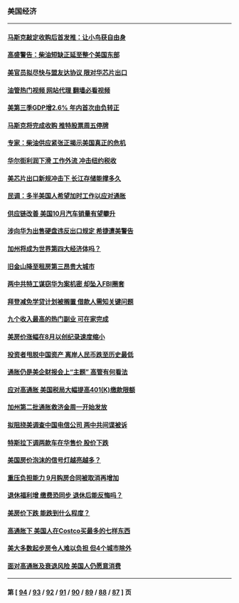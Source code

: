 ### 美国经济
---
#### [马斯克敲定收购后首发推：让小鸟获自由身](../../pages/ncid1078158/n13854726.md?10290445) 
#### [高盛警告：柴油短缺正延至整个美国东部](../../pages/ncid1078158/n13854641.md?10290445) 
#### [美官员拟尽快与盟友达协议 限对华芯片出口](../../pages/ncid1078158/n13854250.md?10290445) 
#### [油管热门视频 网站代理 翻墙必看视频](http://132.145.103.77:81/youtube.html?10290445)
#### [美第三季GDP增2.6% 年内首次由负转正](../../pages/ncid1078158/n13854063.md?10290445) 
#### [马斯克将完成收购 推特股票周五停牌](../../pages/ncid1078158/n13853984.md?10290445) 
#### [专家：柴油供应紧张正揭示美国真正的危机](../../pages/ncid1078158/n13853562.md?10290445) 
#### [华尔街利润下滑 工作外流 冲击纽约税收](../../pages/ncid1078158/n13853631.md?10290445) 
#### [美芯片出口新规冲击下 长江存储能撑多久](../../pages/ncid1078158/n13853534.md?10290445) 
#### [民调：多半美国人希望加时工作以应对通胀](../../pages/ncid1078158/n13853477.md?10290445) 
#### [供应链改善 美国10月汽车销量有望攀升](../../pages/ncid1078158/n13853459.md?10290445) 
#### [涉向华为出售硬盘违反出口规定 希捷遭美警告](../../pages/ncid1078158/n13853447.md?10290445) 
#### [加州将成为世界第四大经济体吗？](../../pages/ncid1078158/n13853043.md?10290445) 
#### [旧金山降至租房第三昂贵大城市](../../pages/ncid1078158/n13852975.md?10290445) 
#### [两中共特工谋窃华为案机密 却坠入FBI圈套](../../pages/ncid1078158/n13852895.md?10290445) 
#### [拜登减免学贷计划被搁置 借款人需知关键问题](../../pages/ncid1078158/n13852793.md?10290445) 
#### [九个收入最高的热门副业 可在家完成](../../pages/ncid1078158/n13851097.md?10290445) 
#### [美房价涨幅在8月以创纪录速度缩小](../../pages/ncid1078158/n13852739.md?10290445) 
#### [投资者甩脱中国资产 离岸人民币跌至历史最低](../../pages/ncid1078158/n13852379.md?10290445) 
#### [通胀仍是美企财报会上“主题” 高管有何看法](../../pages/ncid1078158/n13852122.md?10290445) 
#### [应对高通胀 美国税局大幅提高401(K)缴款限额](../../pages/ncid1078158/n13852062.md?10290445) 
#### [加州第二批通胀救济金周一开始发放](../../pages/ncid1078158/n13852113.md?10290445) 
#### [拟阻挠美调查中国电信公司 两中共间谍被诉](../../pages/ncid1078158/n13851990.md?10290445) 
#### [特斯拉下调两款车在华售价 股价下跌](../../pages/ncid1078158/n13851833.md?10290445) 
#### [美国房价泡沫的信号灯越亮越多？](../../pages/ncid1078158/n13851656.md?10290445) 
#### [重压负担能力 9月购房合同被取消再增加](../../pages/ncid1078158/n13851540.md?10290445) 
#### [退休福利增 缴费恐同步 退休后能反悔吗？](../../pages/ncid1078158/n13851500.md?10290445) 
#### [美房价下跌 能跌到什么程度？](../../pages/ncid1078158/n13851296.md?10290445) 
#### [高通胀下 美国人在Costco买最多的七样东西](../../pages/ncid1078158/n13850513.md?10290445) 
#### [美大多数起步房令人难以负担 但4个城市除外](../../pages/ncid1078158/n13851009.md?10290445) 
#### [面对高通胀及衰退风险 美国人仍愿意消费](../../pages/ncid1078158/n13850486.md?10290445) 

---
#### 第 [ [94](./94.md?10290445) / [93](./93.md?10290445) / [92](./92.md?10290445) / [91](./91.md?10290445) / [90](./90.md?10290445) / [89](./89.md?10290445) / [88](./88.md?10290445) / [87](./87.md?10290445) ] 页
